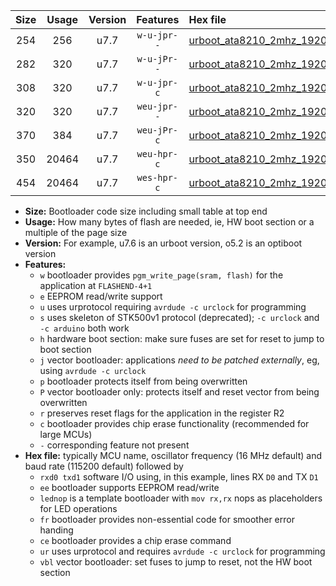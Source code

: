 |Size|Usage|Version|Features|Hex file|
|:-:|:-:|:-:|:-:|:--|
|254|256|u7.7|`w-u-jpr--`|[urboot_ata8210_2mhz_19200bps_rxb0_txb1_ur_vbl.hex](https://raw.githubusercontent.com/stefanrueger/urboot.hex/main/mcus/ata8210/fcpu_2mhz/19200_bps/urboot_ata8210_2mhz_19200bps_rxb0_txb1_ur_vbl.hex)|
|282|320|u7.7|`w-u-jPr--`|[urboot_ata8210_2mhz_19200bps_rxb0_txb1_lednop_fr_ur_vbl.hex](https://raw.githubusercontent.com/stefanrueger/urboot.hex/main/mcus/ata8210/fcpu_2mhz/19200_bps/urboot_ata8210_2mhz_19200bps_rxb0_txb1_lednop_fr_ur_vbl.hex)|
|308|320|u7.7|`w-u-jpr-c`|[urboot_ata8210_2mhz_19200bps_rxb0_txb1_lednop_fr_ce_ur_vbl.hex](https://raw.githubusercontent.com/stefanrueger/urboot.hex/main/mcus/ata8210/fcpu_2mhz/19200_bps/urboot_ata8210_2mhz_19200bps_rxb0_txb1_lednop_fr_ce_ur_vbl.hex)|
|320|320|u7.7|`weu-jpr--`|[urboot_ata8210_2mhz_19200bps_rxb0_txb1_ee_ur_vbl.hex](https://raw.githubusercontent.com/stefanrueger/urboot.hex/main/mcus/ata8210/fcpu_2mhz/19200_bps/urboot_ata8210_2mhz_19200bps_rxb0_txb1_ee_ur_vbl.hex)|
|370|384|u7.7|`weu-jPr-c`|[urboot_ata8210_2mhz_19200bps_rxb0_txb1_ee_lednop_fr_ce_ur_vbl.hex](https://raw.githubusercontent.com/stefanrueger/urboot.hex/main/mcus/ata8210/fcpu_2mhz/19200_bps/urboot_ata8210_2mhz_19200bps_rxb0_txb1_ee_lednop_fr_ce_ur_vbl.hex)|
|350|20464|u7.7|`weu-hpr-c`|[urboot_ata8210_2mhz_19200bps_rxb0_txb1_ee_lednop_fr_ce_ur.hex](https://raw.githubusercontent.com/stefanrueger/urboot.hex/main/mcus/ata8210/fcpu_2mhz/19200_bps/urboot_ata8210_2mhz_19200bps_rxb0_txb1_ee_lednop_fr_ce_ur.hex)|
|454|20464|u7.7|`wes-hpr-c`|[urboot_ata8210_2mhz_19200bps_rxb0_txb1_ee_lednop_fr_ce.hex](https://raw.githubusercontent.com/stefanrueger/urboot.hex/main/mcus/ata8210/fcpu_2mhz/19200_bps/urboot_ata8210_2mhz_19200bps_rxb0_txb1_ee_lednop_fr_ce.hex)|

- **Size:** Bootloader code size including small table at top end
- **Usage:** How many bytes of flash are needed, ie, HW boot section or a multiple of the page size
- **Version:** For example, u7.6 is an urboot version, o5.2 is an optiboot version
- **Features:**
  + `w` bootloader provides `pgm_write_page(sram, flash)` for the application at `FLASHEND-4+1`
  + `e` EEPROM read/write support
  + `u` uses urprotocol requiring `avrdude -c urclock` for programming
  + `s` uses skeleton of STK500v1 protocol (deprecated); `-c urclock` and `-c arduino` both work
  + `h` hardware boot section: make sure fuses are set for reset to jump to boot section
  + `j` vector bootloader: applications *need to be patched externally*, eg, using `avrdude -c urclock`
  + `p` bootloader protects itself from being overwritten
  + `P` vector bootloader only: protects itself and reset vector from being overwritten
  + `r` preserves reset flags for the application in the register R2
  + `c` bootloader provides chip erase functionality (recommended for large MCUs)
  + `-` corresponding feature not present
- **Hex file:** typically MCU name, oscillator frequency (16 MHz default) and baud rate (115200 default) followed by
  + `rxd0 txd1` software I/O using, in this example, lines RX `D0` and TX `D1`
  + `ee` bootloader supports EEPROM read/write
  + `lednop` is a template bootloader with `mov rx,rx` nops as placeholders for LED operations
  + `fr` bootloader provides non-essential code for smoother error handing
  + `ce` bootloader provides a chip erase command
  + `ur` uses urprotocol and requires `avrdude -c urclock` for programming
  + `vbl` vector bootloader: set fuses to jump to reset, not the HW boot section
